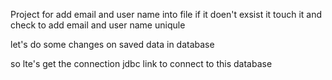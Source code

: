 Project for add email and user name into file if it doen't exsist it touch it and check to add email and user name uniqule 



let's do some changes on saved data in database


so lte's get the connection jdbc link to connect to this database  
